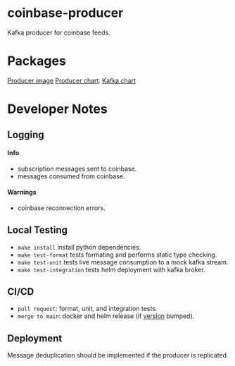 # coinbase-producer
Kafka producer for coinbase feeds.

# Packages

[Producer image](https://github.com/dyllamt/coinbase-producer/pkgs/container/coinbase-producer)
[Producer chart](https://github.com/dyllamt/coinbase-producer/tree/gh-pages/coinbase-producer).
[Kafka chart](https://github.com/dyllamt/coinbase-producer/tree/gh-pages/coinbase-kafka)

# Developer Notes

## Logging

#### Info
- subscription messages sent to coinbase.
- messages consumed from coinbase.
#### Warnings
- coinbase reconnection errors.

## Local Testing

- `make install` install python dependencies.
- `make test-format` tests formating and performs static type checking.
- `make test-unit` tests live message consumption to a mock kafka stream.
- `make test-integration` tests helm deployment with kafka broker.

## CI/CD
- `pull request`: format, unit, and integration tests.
- `merge to main`: docker and helm release (if [version](https://github.com/dyllamt/coinbase-producer/blob/main/VERSION) bumped).

## Deployment

Message deduplication should be implemented if the producer is replicated.